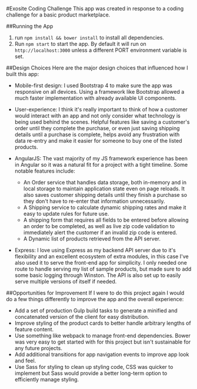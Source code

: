 #Exosite Coding Challenge
This app was created in response to a coding challenge for a basic product marketplace.

##Running the App
1. run `npm install && bower install` to install all dependencies.
2. Run `npm start` to start the app. By default it will run on `http://localhost:3000` unless a different PORT environment
   variable is set.

##Design Choices
Here are the major design choices that influenced how I built this app:

* Mobile-first design: I used Bootstrap 4 to make sure the app was responsive on all devices. 
Using a framework like Bootstrap allowed a much faster implementation with already available
UI components.

* User-experience: I think it's really important to think of how a customer would interact with an app and 
not only consider what technology is being used behind the scenes. Helpful features like saving a customer's order 
until they complete the purchase, or even just saving shipping details until a purchase is complete, helps
 avoid any frustration with data re-entry and make it easier for someone to buy one of the listed products. 

* AngularJS: The vast majority of my JS framework experience has been in Angular so it was a natural fit
for a project with a tight timeline. Some notable features include:
    * An Order service that handles data storage, both in-memory and in local storage to maintain
      application state even on page reloads. It also saves customer shipping details until they 
      finish a purchase so they don't have to re-enter that information unnecessarily. 
    * A Shipping service to calculate dynamic shipping rates and make it easy to update rules for future
      use.
    * A shipping form that requires all fields to be entered before allowing an order to be completed,
      as well as live zip code validation to immediately alert the customer if an invalid zip code is entered. 
    * A Dynamic list of products retrieved from the API server.
      
* Express: I love using Express as my backend API server due to it's flexibility and an excellent ecosystem of 
extra modules, in this case I've also used it to serve the front-end app for simplicity. I only needed one route
to handle serving my list of sample products, but made sure to add some basic logging through Winston. The API 
is also set up to easily serve multiple versions of itself if needed.

##Opportunities for Improvement
If I were to do this project again I would do a few things differently to improve the app and the overall experience:
* Add a set of production Gulp build tasks to generate a minified and concatenated version of the client for easy distribution.
* Improve styling of the product cards to better handle arbitrary lengths of feature content.
* Use something like webpack to manage front-end dependencies. Bower was very easy to get started with for this project 
  but isn't sustainable for any future projects.
* Add additional transitions for app navigation events to improve app look and feel.
* Use Sass for styling to clean up styling code, CSS was quicker to implement but Sass would provide a better long-term
  option to efficiently manage styling.